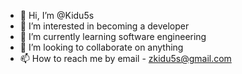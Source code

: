 - 👋 Hi, I’m @Kidu5s
- 👀 I’m interested in becoming a developer
- 🌱 I’m currently learning software engineering
- 💞️ I’m looking to collaborate on anything
- 📫 How to reach me by email - zkidu5s@gmail.com

<!---
Kidu5s/Kidu5s is a ✨ special ✨ repository because its `README.md` (this file) appears on your GitHub profile.
You can click the Preview link to take a look at your changes.
--->

